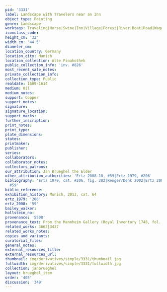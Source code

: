 ```yaml
---
pid: '3331'
label: Landscape with Travelers near an Inn
object_type: Painting
genre: Landscape
worktags: Traveling|Horse|Swine|Inn|Village|Forest|River|Boat|Road|Wagon
iconclass_code:
height_cm: '32'
width_cm: '44.5'
diameter_cm:
location_country: Germany
location_city: Munich
location_collection: Alte Pinakothek
public_collection_info: 'inv. #826'
most_recent_sale_notes:
private_collection_info:
collection_type: Public
realdate: 1609-1614
medium: Oil
medium_notes:
support: Copper
support_notes:
signature:
signature_location:
support_marks:
further_inscription:
print_notes:
print_type:
plate_dimensions:
states:
printmaker:
publisher:
series:
collaborators:
collaborator_notes:
collectors_patrons:
our_attribution: Jan Brueghel the Elder
other_attribution_authorities: 'Ertz 2008-10, #59|Ertz 1979, #206'
bibliography: 'Ertz 1979, cat. #206, fig. 282|Renger/Denk 2002|Ertz 2008-10, cat.
  #59'
biblio_reference:
exhibition_history: Munich, 2013, cat. 64
ertz_1979: '206'
ertz_2008: '59'
bailey_walker:
hollstein_no:
provenance: '5508'
provenance_text: From the Mannheim Gallery (Royal Inventory 1748, fol. 5v)
related_works: 3662|3437
related_works_notes:
copies_and_variants:
curatorial_files:
general_notes:
external_resources_title:
external_resources_url:
thumbnail: img/derivatives/simple/3331/thumbnail.jpg
fullwidth: img/derivatives/simple/3331/fullwidth.jpg
collection: janbrueghel
layout: brueghel_item
order: '405'
discussion: '349'
---
```

